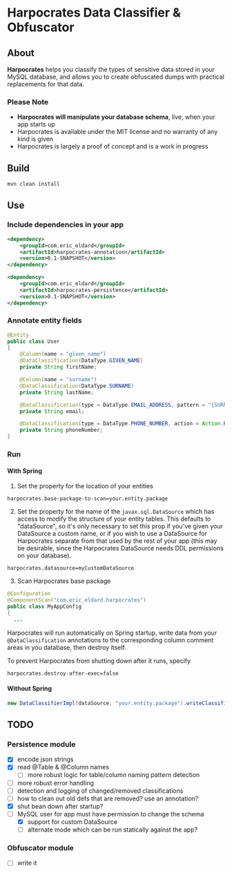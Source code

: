 # Harpocrates Data Classifier &amp; Obfuscator

## About
**Harpocrates** helps you classify the types of sensitive data stored in your MySQL database,
and allows you to create obfuscated dumps with practical replacements for that data.

### Please Note
<ul>
    <li><b>Harpocrates will manipulate your database schema</b>, live, when your app starts up</li>
    <li>Harpocrates is available under the MIT license and no warranty of any kind is given</li>
    <li>Harpocrates is largely a proof of concept and is a work in progress</li>
</ul>

## Build
`mvn clean install`

## Use

### Include dependencies in your app
```xml
<dependency>
    <groupId>com.eric_eldard</groupId>
    <artifactId>harpocrates-annotation</artifactId>
    <version>0.1-SNAPSHOT</version>
</dependency>

<dependency>
    <groupId>com.eric_eldard</groupId>
    <artifactId>harpocrates-persistence</artifactId>
    <version>0.1-SNAPSHOT</version>
</dependency>
```

### Annotate entity fields
```java
@Entity
public class User
{
    @Column(name = "given_name")
    @DataClassification(DataType.GIVEN_NAME)
    private String firstName;

    @Column(name = "surname")
    @DataClassification(DataType.SURNAME)
    private String lastName;

    @DataClassification(type = DataType.EMAIL_ADDRESS, pattern = "{SURNAME}.{GIVEN_NAME}@my-company.com")
    private String email;

    @DataClassification(type = DataType.PHONE_NUMBER, action = Action.REMOVE)
    private String phoneNumber;
}
```

### Run

#### With Spring

1. Set the property for the location of your entities
```properties
harpocrates.base-package-to-scan=your.entity.package
```

2. Set the property for the name of the `javax.sql.DataSource` which has access to modify the structure of your entity
tables. This defaults to "dataSource", so it's only necessary to set this prop if you've given your DataSource a custom
name, or if you wish to use a DataSource for Harpocrates separate from that used by the rest of your app (this may be
desirable, since the Harpocrates DataSource needs DDL permissions on your database).
```properties
harpocrates.datasource=myCustomDataSource
```

3. Scan Harpocrates base package
```java
@Configuration
@ComponentScan("com.eric_eldard.harpocrates")
public class MyAppConfig
{
  ...
```

Harpocrates will run automatically on Spring startup, write data from your `@DataClassification` annotations to the
corresponding column comment areas in you database, then destroy itself.

To prevent Harpocrates from shutting down after it runs, specify
```properties
harpocrates.destroy-after-exec=false
```

#### Without Spring
```java
new DataClassifierImpl(dataSource, "your.entity.package").writeClassificationsToDb();
```

## TODO

### Persistence module
- [x] encode json strings
- [x] read @Table & @Column names
    - [ ] more robust logic for table/column naming pattern detection
- [ ] more robust error handling
- [ ] detection and logging of changed/removed classifications
- [ ] how to clean out old defs that are removed? use an annotation?
- [x] shut bean down after startup?
- [ ] MySQL user for app must have permission to change the schema
    - [x] support for custom DataSource 
    - [ ] alternate mode which can be run statically against the app?

### Obfuscator module
- [ ] write it